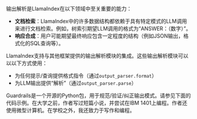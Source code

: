 输出解析是LlamaIndex在以下领域中至关重要的能力：
- **文档检索**：LlamaIndex中的许多数据结构都依赖于具有特定模式的LLM调用来进行文档检索。例如，树索引期望LLM调用的格式为“ANSWER：（数字）”。
- **响应合成**：用户可能期望最终响应包含一定程度的结构（例如JSON输出，格式化的SQL查询等）。

LlamaIndex支持与其他框架提供的输出解析模块的集成。这些输出解析模块可以以以下方式使用：
- 为任何提示/查询提供格式指令（通过`output_parser.format`）
- 为LLM输出提供“解析”（通过`output_parser.parse`）

Guardrails是一个开源的Python包，用于规范/验证/纠正输出模式。请参见下面的代码示例。在大学之前，作者写过短篇小说，并尝试在IBM 1401上编程。作者还使用微型计算机。在学校之外，我还致力于写作和编程。